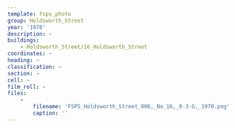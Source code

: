 ```yaml
---
template: fsps_photo
group: Holdsworth_Street
year: '1978'
description: ~
buildings:
    - Holdsworth_Street/16_Holdsworth_Street
coordinates: ~
heading: ~
classification: ~
section: ~
cell: ~
film_roll: ~
files:
    -
        filename: 'FSPS_Holdsworth_Street_006,_No_16,_8-3-G,_1978.png'
        caption: ''
---
```

